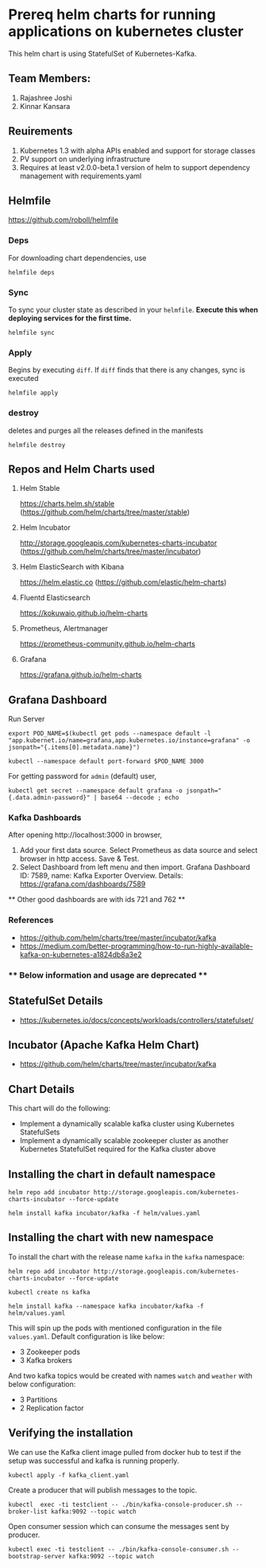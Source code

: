 # Prereq helm charts for running applications on kubernetes cluster

This helm chart is using StatefulSet of Kubernetes-Kafka.

## Team Members:
1. Rajashree Joshi
1. Kinnar Kansara

## Reuirements
1. Kubernetes 1.3 with alpha APIs enabled and support for storage classes
1. PV support on underlying infrastructure
1. Requires at least v2.0.0-beta.1 version of helm to support dependency management with requirements.yaml

## Helmfile

https://github.com/roboll/helmfile

### Deps
For downloading chart dependencies, use 
```
helmfile deps
```

### Sync
To sync your cluster state as described in your `helmfile`. **Execute this when deploying services for the first time.**
```
helmfile sync
```

### Apply
Begins by executing `diff`. If `diff` finds that there is any changes, sync is executed
```
helmfile apply
```

### destroy
deletes and purges all the releases defined in the manifests
```
helmfile destroy
```

## Repos and Helm Charts used
1. Helm Stable
    
   https://charts.helm.sh/stable (https://github.com/helm/charts/tree/master/stable)

1. Helm Incubator

   http://storage.googleapis.com/kubernetes-charts-incubator (https://github.com/helm/charts/tree/master/incubator)

1. Helm ElasticSearch with Kibana

    https://helm.elastic.co (https://github.com/elastic/helm-charts)

1. Fluentd Elasticsearch

    https://kokuwaio.github.io/helm-charts

1. Prometheus, Alertmanager

    https://prometheus-community.github.io/helm-charts

1. Grafana

    https://grafana.github.io/helm-charts


## Grafana Dashboard

Run Server
```
export POD_NAME=$(kubectl get pods --namespace default -l "app.kubernet.io/name=grafana,app.kubernetes.io/instance=grafana" -o jsonpath="{.items[0].metadata.name}")

kubectl --namespace default port-forward $POD_NAME 3000
```

For getting password for `admin` (default) user,
```
kubectl get secret --namespace default grafana -o jsonpath="{.data.admin-password}" | base64 --decode ; echo
```

### Kafka Dashboards
After opening http://localhost:3000 in browser,

1. Add your first data source. Select Prometheus as data source and select browser in http access. Save & Test.
1. Select Dashboard from left menu and then import. Grafana Dashboard ID: 7589, name: Kafka Exporter Overview. Details: https://grafana.com/dashboards/7589

** Other good dashboards are with ids 721 and 762 **

### References
- https://github.com/helm/charts/tree/master/incubator/kafka
- https://medium.com/better-programming/how-to-run-highly-available-kafka-on-kubernetes-a1824db8a3e2

### ** Below information and usage are deprecated **


## StatefulSet Details
- https://kubernetes.io/docs/concepts/workloads/controllers/statefulset/

## Incubator (Apache Kafka Helm Chart)
- https://github.com/helm/charts/tree/master/incubator/kafka

## Chart Details
This chart will do the following:
- Implement a dynamically scalable kafka cluster using Kubernetes StatefulSets
- Implement a dynamically scalable zookeeper cluster as another Kubernetes StatefulSet required for the Kafka cluster above

## Installing the chart in default namespace
```
helm repo add incubator http://storage.googleapis.com/kubernetes-charts-incubator --force-update

helm install kafka incubator/kafka -f helm/values.yaml
```

## Installing the chart with new namespace
To install the chart with the release name `kafka` in the `kafka` namespace:
```
helm repo add incubator http://storage.googleapis.com/kubernetes-charts-incubator --force-update

kubectl create ns kafka

helm install kafka --namespace kafka incubator/kafka -f helm/values.yaml
```

This will spin up the pods with mentioned configuration in the file `values.yaml`. 
Default configuration is like below:
- 3 Zookeeper pods
- 3 Kafka brokers

And two kafka topics would be created with names `watch` and `weather` with below configuration:
- 3 Partitions
- 2 Replication factor


## Verifying the installation
We can use the Kafka client image pulled from docker hub to test if the setup was successful and kafka is running properly.
```
kubectl apply -f kafka_client.yaml
```

Create a producer that will publish messages to the topic.
```
kubectl  exec -ti testclient -- ./bin/kafka-console-producer.sh --broker-list kafka:9092 --topic watch
```

Open consumer session which can consume the messages sent by producer.
```
kubectl exec -ti testclient -- ./bin/kafka-console-consumer.sh --bootstrap-server kafka:9092 --topic watch
```



